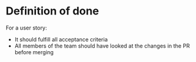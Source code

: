 # Definition of done

For a user story:
- It should fulfill all acceptance criteria
- All members of the team should have looked at the changes in the PR before merging
